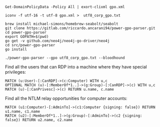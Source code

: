 ```
Get-DomainPolicyData -Policy All | exort-clixml gpo.xml
```

```
iconv -f utf-16 -t utf-8 gpo.xml >  utf8_corp_gpo.txt
```

```
brew install michael-simons/homebrew-seabolt/seabolt
git clone https://gitlab.com/riccardo.ancarani94/power-gpo-parser.git
cd power-gpo-parser
export GOPATH=$(pwd)
go get -v github.com/neo4j/neo4j-go-driver/neo4j
cd src/power-gpo-parser
go install
```

```
./power-gpo-parser --gpo utf8_corp_gpo.txt --bloodhound
```


Find all the users that can RDP into a machine where they have special privileges:
```
MATCH (u:User)-[:CanRDP]->(c:Computer) WITH u,c
OPTIONAL MATCH (u)-[:MemberOf*1..]->(g:Group)-[:CanRDP]->(c) WITH u,c
MATCH (u)-[:CanPrivesc]->(c) RETURN u.name, c.name
```


Find all the NTLM relay opportunities for computer accounts:
```
MATCH (u1:Computer)-[:AdminTo]->(c1:Computer {signing: false}) RETURN u1.name, c1.name
MATCH (u2)-[:MemberOf*1..]->(g:Group)-[:AdminTo]->(c2 {signing: false}) RETURN u2.name, c2.name
```